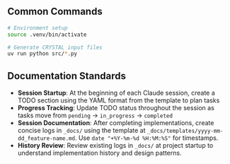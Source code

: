 ## Common Commands

```bash
# Environment setup
source .venv/bin/activate

# Generate CRYSTAL input files
uv run python src/*.py
```

## Documentation Standards

- **Session Startup**: At the beginning of each Claude session, create a TODO section using the YAML format from the template to plan tasks
- **Progress Tracking**: Update TODO status throughout the session as tasks move from `pending` → `in_progress` → `completed`
- **Session Documentation**: After completing implementations, create concise logs in `_docs/` using the template at `_docs/templates/yyyy-mm-dd_feature-name.md`. Use `date "+%Y-%m-%d %H:%M:%S"` for timestamps.
- **History Review**: Review existing logs in `_docs/` at project startup to understand implementation history and design patterns.
